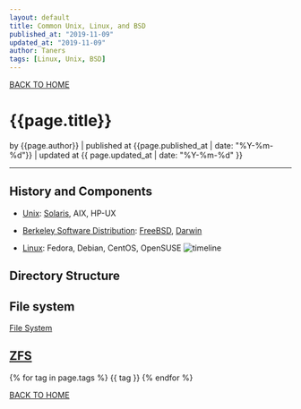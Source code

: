 ```yaml
---
layout: default
title: Common Unix, Linux, and BSD
published_at: "2019-11-09"
updated_at: "2019-11-09"
author: Taners
tags: [Linux, Unix, BSD]
---
```


[BACK TO HOME](https://tane-rs.github.io)

# {{page.title}}

by {{page.author}} |
published at {{page.published_at | date: "%Y-%m-%d"}} |
updated at {{ page.updated_at | date: "%Y-%m-%d" }}

---
## History and Components

- [Unix](https://en.wikipedia.org/wiki/Unix): [Solaris](Solaris_(operating_system)), AIX, HP-UX

- [Berkeley Software Distribution](https://en.wikipedia.org/wiki/Berkeley_Software_Distribution): [FreeBSD](https://en.wikipedia.org/wiki/FreeBSD), [Darwin](https://en.wikipedia.org/wiki/Darwin_%28operating_system%29)

- [Linux](https://en.wikipedia.org/wiki/Linux): Fedora, Debian, CentOS, OpenSUSE
![timeline](https://upload.wikimedia.org/wikipedia/commons/thumb/c/cd/Unix_timeline.en.svg/1024px-Unix_timeline.en.svg.png)

## Directory Structure

## File system
[File System](https://en.wikipedia.org/wiki/File_system)

[ZFS](https://en.wikipedia.org/wiki/ZFS)
---

{% for tag in page.tags %}
  {{ tag }}
{% endfor %}

[BACK TO HOME](https://tane-rs.github.io)